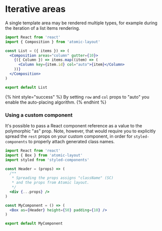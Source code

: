 # Iterative areas

A single template area may be rendered multiple types, for example during the iteration of a list items rendering.

```jsx
import React from 'react'
import { Composition } from 'atomic-layout'

const List = ({ items }) => (
  <Composition areas="column" gutter={10}>
    {({ Column }) => items.map((item) => (
      <Column key={item.id} col="auto">{item}</Column> 
    ))}
  </Composition>
)

export default List
```

{% hint style="success" %}
By setting `row` and `col` props to "auto" you enable the auto-placing algorithm.
{% endhint %}

### Using a custom component

It's possible to pass a React component reference as a value to the polymorphic "as" prop. Note, however, that would require you to explicitly spread the `rest` props on your custom component, in order for `styled-components` to properly attach generated class names.

```jsx
import React from 'react'
import { Box } from 'atomic-layout'
import styled from 'styled-components'

const Header = (props) => (
  /**
   * Spreading the props assigns "className" (SC)
   * and the props from Atomic layout.
   */
  <div {...props} />
)

const MyComponent = () => (
  <Box as={Header} height={50} padding={10} />
)

export default MyComponent
```



